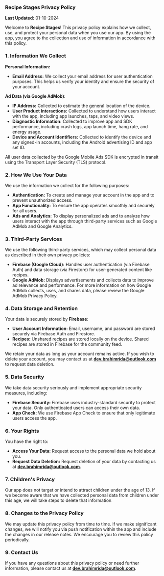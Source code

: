 ### Recipe Stages Privacy Policy

**Last Updated:** 01-10-2024

Welcome to **Recipe Stages**! This privacy policy explains how we collect, use, and protect your personal data when you use our app. By using the app, you agree to the collection and use of information in accordance with this policy.

### 1. Information We Collect

**Personal Information:**
- **Email Address:** We collect your email address for user authentication purposes. This helps us verify your identity and ensure the security of your account.

**Ad Data (via Google AdMob):**
- **IP Address:** Collected to estimate the general location of the device.
- **User Product Interactions:** Collected to understand how users interact with the app, including app launches, taps, and video views.
- **Diagnostic Information:** Collected to improve app and SDK performance, including crash logs, app launch time, hang rate, and energy usage.
- **Device and Account Identifiers:** Collected to identify the device and any signed-in accounts, including the Android advertising ID and app set ID.

All user data collected by the Google Mobile Ads SDK is encrypted in transit using the Transport Layer Security (TLS) protocol.

### 2. How We Use Your Data

We use the information we collect for the following purposes:
- **Authentication:** To create and manage your account in the app and to prevent unauthorized access.
- **App Functionality:** To ensure the app operates smoothly and securely for all users.
- **Ads and Analytics:** To display personalized ads and to analyze how users interact with the app through third-party services such as Google AdMob and Google Analytics.

### 3. Third-Party Services

We use the following third-party services, which may collect personal data as described in their own privacy policies:
- **Firebase (Google Cloud):** Handles user authentication (via Firebase Auth) and data storage (via Firestore) for user-generated content like recipes.
- **Google AdMob:** Displays advertisements and collects data to improve ad relevance and performance. For more information on how Google AdMob collects, uses, and shares data, please review the Google AdMob Privacy Policy.

### 4. Data Storage and Retention

Your data is securely stored by **Firebase**:
- **User Account Information:** Email, username, and password are stored securely via Firebase Auth and Firestore.
- **Recipes:** Unshared recipes are stored locally on the device. Shared recipes are stored in Firebase for the community feed.

We retain your data as long as your account remains active. If you wish to delete your account, you may contact us at **dev.brahimrida@outlook.com** to request data deletion.

### 5. Data Security

We take data security seriously and implement appropriate security measures, including:
- **Firebase Security:** Firebase uses industry-standard security to protect your data. Only authenticated users can access their own data.
- **App Check:** We use Firebase App Check to ensure that only legitimate users access the app.

### 6. Your Rights

You have the right to:
- **Access Your Data:** Request access to the personal data we hold about you.
- **Request Data Deletion:** Request deletion of your data by contacting us at **dev.brahimrida@outlook.com**.

### 7. Children's Privacy

Our app does not target or intend to attract children under the age of 13. If we become aware that we have collected personal data from children under this age, we will take steps to delete that information.

### 8. Changes to the Privacy Policy

We may update this privacy policy from time to time. If we make significant changes, we will notify you via push notification within the app and include the changes in our release notes. We encourage you to review this policy periodically.

### 9. Contact Us

If you have any questions about this privacy policy or need further information, please contact us at **dev.brahimrida@outlook.com**.

